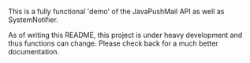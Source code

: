 This is a fully functional 'demo' of the JavaPushMail API as well as SystemNotifier.

As of writing this README, this project is under heavy development and thus functions can change. Please check back for a much better documentation.